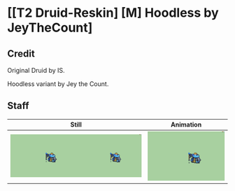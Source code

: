 # [\[T2 Druid-Reskin\] \[M\] Hoodless by JeyTheCount]

## Credit

Original Druid by IS.

Hoodless variant by Jey the Count.
	
## Staff

| Still | Animation |
| :---: | :-------: |
| ![Staff still](./Staff_000.png) | ![Staff animation](./Staff.gif) |

